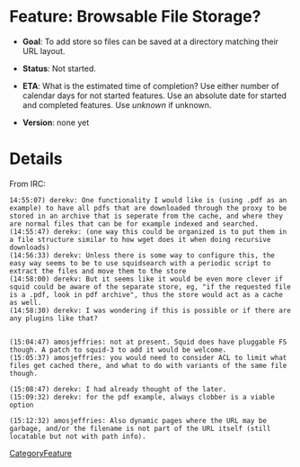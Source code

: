 # Feature: Browsable File Storage?

  - **Goal**: To add store so files can be saved at a directory matching
    their URL layout.

  - **Status**: Not started.

<!-- end list -->

  - **ETA**: What is the estimated time of completion? Use either number
    of calendar days for not started features. Use an absolute date for
    started and completed features. Use *unknown* if unknown.

  - **Version**: none yet

# Details

From IRC:

    14:55:07) derekv: One functionality I would like is (using .pdf as an example) to have all pdfs that are downloaded through the proxy to be stored in an archive that is seperate from the cache, and where they are normal files that can be for example indexed and searched.
    (14:55:47) derekv: (one way this could be organized is to put them in a file structure similar to how wget does it when doing recursive downloads)
    (14:56:33) derekv: Unless there is some way to configure this, the easy way seems to be to use squidsearch with a periodic script to extract the files and move them to the store
    (14:58:00) derekv: But it seems like it would be even more clever if squid could be aware of the separate store, eg, "if the requested file is a .pdf, look in pdf archive", thus the store would act as a cache as well.
    (14:58:30) derekv: I was wondering if this is possible or if there are any plugins like that?
    
    
    (15:04:47) amosjeffries: not at present. Squid does have pluggable FS though. A patch to squid-3 to add it would be welcome.
    (15:05:37) amosjeffries: you would need to consider ACL to limit what files get cached there, and what to do with variants of the same file though.
    
    (15:08:47) derekv: I had already thought of the later.
    (15:09:32) derekv: for the pdf example, always clobber is a viable option
    
    (15:12:32) amosjeffries: Also dynamic pages where the URL may be garbage, and/or the filename is not part of the URL itself (still locatable but not with path info).

[CategoryFeature](https://wiki.squid-cache.org/action/show/Features/BrowsableStorage/CategoryFeature#)
